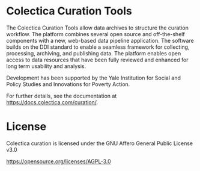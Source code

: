 # Colectica Curation Tools

The Colectica Curation Tools allow data archives to structure the curation workflow. 
The platform combines several open source and off-the-shelf components with a new,
web-based data pipeline application. The software builds on the DDI standard to
enable a seamless framework for collecting, processing, archiving, and
publishing data. The platform enables open access to data resources that have
been fully reviewed and enhanced for long term usability and analysis.

Development has been supported by the Yale Institution for Social and Policy
Studies and Innovations for Poverty Action.

For further details, see the documentation at https://docs.colectica.com/curation/.

# License
Colectica curation is licensed under the GNU Affero General Public License v3.0

https://opensource.org/licenses/AGPL-3.0
